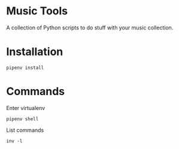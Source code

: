 # Music Tools

A collection of Python scripts to do stuff with your music collection.

# Installation

    pipenv install

# Commands

Enter virtualenv

    pipenv shell

List commands

    inv -l
